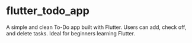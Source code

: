 # flutter_todo_app
A simple and clean To-Do app built with Flutter. Users can add, check off, and delete tasks. Ideal for beginners learning Flutter.
